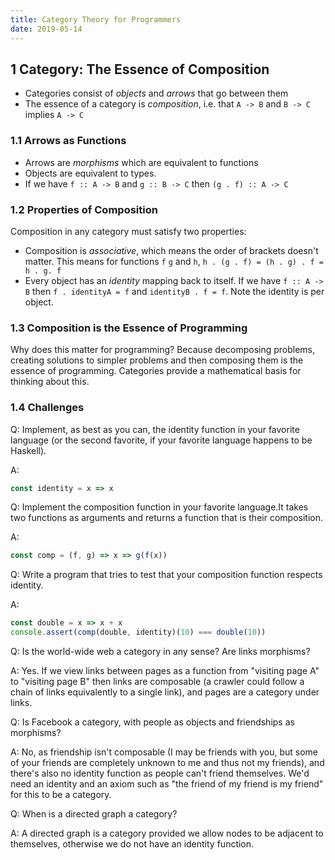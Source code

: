 ```yaml
---
title: Category Theory for Programmers
date: 2019-05-14
---
```


## 1 Category: The Essence of Composition

- Categories consist of _objects_ and _arrows_ that go between them
- The essence of a category is _composition_, i.e. that `A -> B` and `B -> C` implies `A -> C`

### 1.1 Arrows as Functions

- Arrows are _morphisms_ which are equivalent to functions
- Objects are equivalent to types.
- If we have `f :: A -> B` and `g :: B -> C` then `(g . f) :: A -> C`

### 1.2 Properties of Composition

Composition in any category must satisfy two properties:

- Composition is _associative_, which means the order of brackets doesn't matter. This means for functions `f` `g` and `h`, `h . (g . f) = (h . g) . f = h . g. f`
- Every object has an _identity_ mapping back to itself. If we have `f :: A -> B` then `f . identityA = f` and `identityB . f = f`. Note the identity is per object.

### 1.3 Composition is the Essence of Programming

Why does this matter for programming? Because decomposing problems, creating solutions to simpler problems and then composing them is the essence of programming. Categories provide a mathematical basis for thinking about this.

### 1.4 Challenges

Q: Implement, as best as you can, the identity function in your favorite language (or the second favorite, if your favorite language happens to be Haskell).

A:
``` js
const identity = x => x
```

Q: Implement the composition function in your favorite language.It takes two functions as arguments and returns a function that is their composition.

A:
``` js
const comp = (f, g) => x => g(f(x))
```

Q: Write a program that tries to test that your composition function respects identity.

A:
``` js
const double = x => x + x
console.assert(comp(double, identity)(10) === double(10))
```

Q: Is the world-wide web a category in any sense? Are links morphisms?

A: Yes. If we view links between pages as a function from "visiting page A" to "visiting page B" then links are composable (a crawler could follow a chain of links equivalently to a single link), and pages are a category under links.

Q: Is Facebook a category, with people as objects and friendships as morphisms?

A: No, as friendship isn't composable (I may be friends with you, but some of your friends are completely unknown to me and thus not my friends), and there's also no identity function as people can't friend themselves. We'd need an identity and an axiom such as "the friend of my friend is my friend" for this to be a category.

Q: When is a directed graph a category?

A: A directed graph is a category provided we allow nodes to be adjacent to themselves, otherwise we do not have an identity function.
